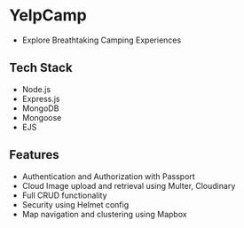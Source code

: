 # YelpCamp

- Explore Breathtaking Camping Experiences

## Tech Stack

- Node.js
- Express.js
- MongoDB
- Mongoose
- EJS

## Features

- Authentication and Authorization with Passport
- Cloud Image upload and retrieval using Multer, Cloudinary
- Full CRUD functionality
- Security using Helmet config
- Map navigation and clustering using Mapbox

